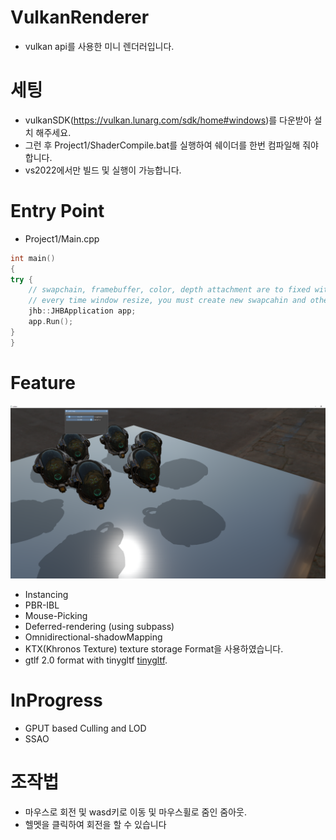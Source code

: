 ﻿# VulkanRenderer
- vulkan api를 사용한 미니 렌더러입니다.

# 세팅
- vulkanSDK(https://vulkan.lunarg.com/sdk/home#windows)를 다운받아 설치 해주세요.
- 그런 후 Project1/ShaderCompile.bat를 실행하여 쉐이더를 한번 컴파일해 줘야합니다.
- vs2022에서만 빌드 및 실행이 가능합니다.

# Entry Point
- Project1/Main.cpp
```C++
int main()
{
try {
	// swapchain, framebuffer, color, depth attachment are to fixed with window size
	// every time window resize, you must create new swapcahin and others...
	jhb::JHBApplication app;
	app.Run();
}
}
```

# Feature
![실행 결과](./image.png)

- Instancing
- PBR-IBL
- Mouse-Picking
- Deferred-rendering (using subpass)
- Omnidirectional-shadowMapping
- KTX(Khronos Texture) texture storage Format을 사용하였습니다.
- gtlf 2.0 format with tinygltf [tinygltf](https://github.com/syoyo/tinygltf).

# InProgress
- GPUT based Culling and LOD
- SSAO


# 조작법
- 마우스로 회전 및 wasd키로 이동 및 마우스휠로 줌인 줌아웃.
- 헬멧을 클릭하여 회전을 할 수 있습니다 

